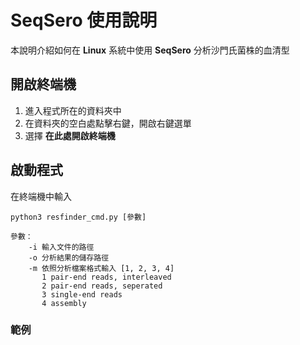 # SeqSero 使用說明

本說明介紹如何在 **Linux** 系統中使用 **SeqSero** 分析沙門氏菌株的血清型

## 開啟終端機

 1. 進入程式所在的資料夾中
 2. 在資料夾的空白處點擊右鍵，開啟右鍵選單
 3. 選擇 **在此處開啟終端機**

## 啟動程式
在終端機中輸入
```
python3 resfinder_cmd.py [參數]

參數：
	-i 輸入文件的路徑
	-o 分析結果的儲存路徑
	-m 依照分析檔案格式輸入 [1, 2, 3, 4]
	   1 pair-end reads, interleaved
	   2 pair-end reads, seperated
	   3 single-end reads
	   4 assembly
```
### 範例

<!--stackedit_data:
eyJoaXN0b3J5IjpbMjA2Nzg5OTQyNSw3OTU0NTkxNjVdfQ==
-->